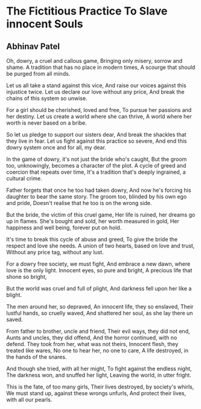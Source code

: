# The Fictitious Practice To Slave innocent Souls

## Abhinav Patel

Oh, dowry, a cruel and callous game,
Bringing only misery, sorrow and shame.
A tradition that has no place in modern times,
A scourge that should be purged from all minds.

Let us all take a stand against this vice,
And raise our voices against this injustice twice.
Let us declare our love without any price,
And break the chains of this system so unwise.

For a girl should be cherished, loved and free,
To pursue her passions and her destiny.
Let us create a world where she can thrive,
A world where her worth is never based on a bribe.

So let us pledge to support our sisters dear,
And break the shackles that they live in fear.
Let us fight against this practice so severe,
And end this dowry system once and for all, my dear.

In the game of dowry, it's not just the bride who's caught,
But the groom too, unknowingly, becomes a character of the plot.
A cycle of greed and coercion that repeats over time,
It's a tradition that's deeply ingrained, a cultural crime.

Father forgets that once he too had taken dowry,
And now he's forcing his daughter to bear the same story.
The groom too, blinded by his own ego and pride,
Doesn't realise that he too is on the wrong side.

But the bride, the victim of this cruel game,
Her life is ruined, her dreams go up in flames.
She's bought and sold, her worth measured in gold,
Her happiness and well being, forever put on hold.

It's time to break this cycle of abuse and greed,
To give the bride the respect and love she needs.
A union of two hearts, based on love and trust,
Without any price tag, without any lust.

For a dowry free society, we must fight,
And embrace a new dawn, where love is the only light.
Innocent eyes, so pure and bright,
A precious life that shone so bright,

But the world was cruel and full of plight,
And darkness fell upon her like a blight.

The men around her, so depraved,
An innocent life, they so enslaved,
Their lustful hands, so cruelly waved,
And shattered her soul, as she lay there un saved.

From father to brother, uncle and friend,
Their evil ways, they did not end,
Aunts and uncles, they did offend,
And the horror continued, with no defend.
They took from her, what was not theirs,
Innocent flesh, they treated like wares,
No one to hear her, no one to care,
A life destroyed, in the hands of the snares.

And though she tried, with all her might,
To fight against the endless night,
The darkness won, and snuffed her light,
Leaving the world, in utter fright.

This is the fate, of too many girls,
Their lives destroyed, by society's whirls,
We must stand up, against these wrongs unfurls,
And protect their lives, with all our pearls.